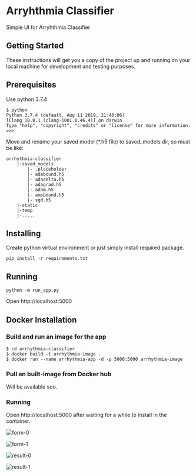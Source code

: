 # Arryhthmia Classifier

Simple UI for Arryhthmia Classifier

## Getting Started

These instructions will get you a copy of the project up and running on your local machine for development and testing purposes.

## Prerequisites

Use python 3.7.4

```
$ python
Python 3.7.4 (default, Aug 11 2019, 21:48:06) 
[Clang 10.0.1 (clang-1001.0.46.4)] on darwin
Type "help", "copyright", "credits" or "license" for more information.
>>>
```

Move and rename your saved model (*.h5 file) to saved_models dir, so must be like:

```
arrhythmia-classifier
    |-saved_models
        |- .placeholder
        |- adabound.h5
        |- adadelta.h5
        |- adagrad.h5
        |- adam.h5
        |- amsbound.h5
        |- sgd.h5
    |-static
    |-temp
    |-.....
```

## Installing

Create python virtual environment or just simply install required package.

```
pip install -r requirements.txt
```

## Running

```
python -m run_app.py
```

Open http://localhost:5000 

## Docker Installation

### Build and run an image for the app 
```shell
$ cd arrhythmia-classifier
$ docker build -t arrhythmia-image .
$ docker run --name arrhythmia-app -d -p 5000:5000 arrhythmia-image 
```

### Pull an built-image from Docker hub
Will be available soo.

### Running
Open http://localhost:5000 after waiting for a while to install in the container.

![form-0](https://user-images.githubusercontent.com/8687198/63220163-33da7000-c1ac-11e9-87ee-0a8c6d1eba9b.png)

![form-1](https://user-images.githubusercontent.com/8687198/63220164-34730680-c1ac-11e9-82b7-40d8a626a824.png)


![result-0](https://user-images.githubusercontent.com/8687198/63220165-34730680-c1ac-11e9-923d-b4b11a4a2b72.png)

![result-1](https://user-images.githubusercontent.com/8687198/63220166-34730680-c1ac-11e9-8ac2-5170af7e4e53.png)
